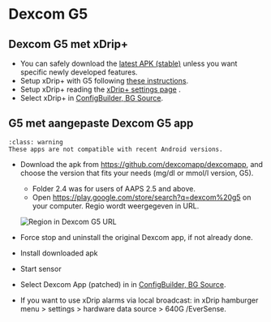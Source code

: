 # Dexcom G5

## Dexcom G5 met xDrip+

-   You can safely download the [latest APK (stable)](https://xdrip-plus-updates.appspot.com/stable/xdrip-plus-latest.apk) unless you want specific newly developed features.
-   Setup xDrip+ with G5 following [these instructions](https://navid200.github.io/xDrip/docs/G5-Recommended-Settings.html).
-   Setup xDrip+ reading the [xDrip+ settings page](../CompatibleCgms/xDrip.md) .
-   Select xDrip+ in [ConfigBuilder, BG Source](../Configuration/Config-Builder.md#bg-source).

## G5 met aangepaste Dexcom G5 app

```{admonition} Legacy apps
:class: warning
These apps are not compatible with recent Android versions.  
```

-   Download the apk from <https://github.com/dexcomapp/dexcomapp>, and choose the version that fits your needs (mg/dl or mmol/l version, G5).

    -   Folder 2.4 was for users of AAPS 2.5 and above.
    -   Open <https://play.google.com/store/search?q=dexcom%20g5> on your computer. Regio wordt weergegeven in URL.

    ![Region in Dexcom G5 URL](../images/DexcomG5regionURL.PNG)

-   Force stop and uninstall the original Dexcom app, if not already done.

-   Install downloaded apk

-   Start sensor

- Select Dexcom App (patched) in in [ConfigBuilder, BG Source](../Configuration/Config-Builder.md#bg-source).

-   If you want to use xDrip alarms via local broadcast: in xDrip hamburger menu > settings > hardware data source > 640G /EverSense.
